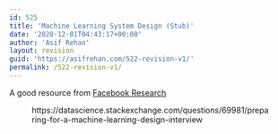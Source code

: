 ```yaml
---
id: 525
title: 'Machine Learning System Design (Stub)'
date: '2020-12-01T04:43:17+00:00'
author: 'Asif Rehan'
layout: revision
guid: 'https://asifrehan.com/522-revision-v1/'
permalink: /522-revision-v1/
---
```


A good resource from [Facebook Research](https://research.fb.com/the-facebook-field-guide-to-machine-learning-video-series/)

<figure class="wp-block-embed"><div class="wp-block-embed__wrapper">https://datascience.stackexchange.com/questions/69981/preparing-for-a-machine-learning-design-interview </div></figure>